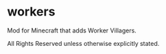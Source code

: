 # workers
Mod for Minecraft that adds Worker Villagers.


All Rights Reserved unless otherwise explicitly stated.
